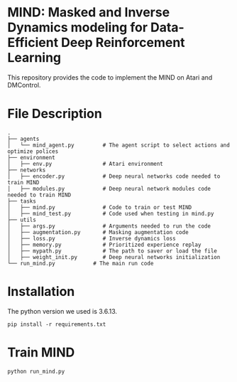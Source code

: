 # MIND: Masked and Inverse Dynamics modeling for Data-Efficient Deep Reinforcement Learning
This repository provides the code to implement the MIND on Atari and DMControl.

# File Description
    .
    ├── agents
    │   └── mind_agent.py         # The agent script to select actions and optimize polices
    ├── environment                     
    │   ├── env.py                # Atari environment
    ├── networks                     
    │   ├── encoder.py            # Deep neural networks code needed to train MIND
    │   ├── modules.py            # Deep neural network modules code needed to train MIND
    ├── tasks                     
    │   ├── mind.py               # Code to train or test MIND
    │   ├── mind_test.py          # Code used when testing in mind.py
    ├── utils                    
    │   ├── args.py               # Arguments needed to run the code
    │   ├── augmentation.py       # Masking augmentation code
    │   ├── loss.py               # Inverse dynamics loss
    │   ├── memory.py             # Prioritized experience replay
    │   ├── mypath.py             # The path to saver or load the file
    │   ├── weight_init.py        # Deep neural networks initialization
    └── run_mind.py            # The main run code
    
# Installation
The python version we used is 3.6.13.
~~~
pip install -r requirements.txt
~~~

# Train MIND
~~~
python run_mind.py
~~~

